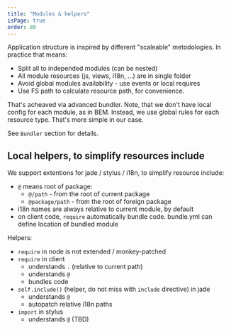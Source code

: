 ```yaml
---
title: "Modules & helpers"
isPage: true
order: 80
---
```


Application structure is inspired by different "scaleable" metodologies.
In practice that means:

- Split all to independed modules (can be nested)
- All module resources (js, views, i18n, ...) are in single folder
- Avoid global modules availability - use events or local requires
- Use FS path to calculate resource path, for convenience.

That's acheaved via advanced bundler. Note, that we don't have local config
for each module, as in BEM. Instead, we use global rules for each resource type.
That's more simple in our case.

See `Bundler` section for details.


Local helpers, to simplify resources include
--------------------------------------------

We support extentions for jade / stylus / i18n, to simplify resource include:

- `@` means root of package:
  - `@/path` - from the root of current package
  - `@package/path` - from the root of foreign package
- i18n names are always relative to current module, by default
- on client code, `require` automatically bundle code. bundle.yml can define
  location of bundled module

Helpers:

- `require` in node is not extended / monkey-patched
- `require` in client
  - understands `.` (relative to current path)
  - understands `@`
  - bundles code
- `self.include()` (helper, do not miss with `include` directive) in jade
  - understands `@`
  - autopatch relative i18n paths
- `import` in stylus
  - understands `@` (TBD)


